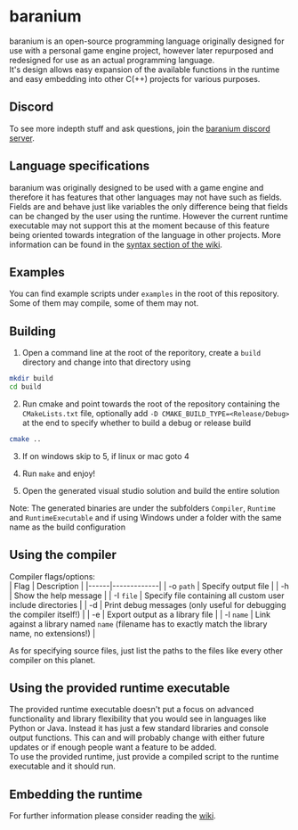 baranium
========

baranium is an open-source programming language originally designed
for use with a personal game engine project, however later repurposed
and redesigned for use as an actual programming language.<br/>
It's design allows easy expansion of the available functions in the runtime
and easy embedding into other C(++) projects for various purposes.

## Discord
To see more indepth stuff and ask questions, join the [baranium discord server](https://discord.gg/8R5YyM3MEn).

## Language specifications
baranium was originally designed to be used with a game engine and
therefore it has features that other languages may not have such as
fields. Fields are and behave just like variables the only difference
being that fields can be changed by the user using the runtime.
However the current runtime executable may not support this at the
moment because of this feature being oriented towards integration of
the language in other projects.
More information can be found in the [syntax section of the wiki](../../wiki/Syntax).

## Examples
You can find example scripts under `examples` in the root of this repository.
Some of them may compile, some of them may not.

## Building
1. Open a command line at the root of the reporitory, create a `build` directory and change into that directory using
```bash
mkdir build
cd build
```
2. Run cmake and point towards the root of the repository containing the `CMakeLists.txt` file, optionally add `-D CMAKE_BUILD_TYPE=<Release/Debug>` at the end to specify whether to build a debug or release build
```bash
cmake ..
```

3. If on windows skip to 5, if linux or mac goto 4

4. Run `make` and enjoy!

5. Open the generated visual studio solution and build the entire solution

Note: The generated binaries are under the subfolders `Compiler`, `Runtime`
      and `RuntimeExecutable` and if using Windows under a folder with the
      same name as the build configuration

## Using the compiler
Compiler flags/options:<br/>
| Flag | Description |
|------|-------------|
| -o `path` | Specify output file |
| -h | Show the help message |
| -I `file` | Specify file containing all custom user include directories |
| -d | Print debug messages (only useful for debugging the compiler itself!) |
| -e | Export output as a library file |
| -l `name` | Link against a library named `name` (filename has to exactly match the library name, no extensions!) |

As for specifying source files, just list the paths to the files like every other compiler on this planet.

## Using the provided runtime executable
The provided runtime executable doesn't put a focus on advanced
functionality and library flexibility that you would see in languages like Python or Java.
Instead it has just a few standard libraries and console output
functions. This can and will probably change with either future updates
or if enough people want a feature to be added.
<br/>
To use the provided runtime, just provide a compiled script to the runtime executable and it
should run.

## Embedding the runtime
For further information please consider reading the [wiki](../../wiki).
